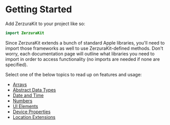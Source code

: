 #  Getting Started

Add ZerzuraKit to your project like so:

``` swift
import ZerzuraKit
```

Since ZerzuraKit extends a bunch of standard Apple libraries, you'll need to import those frameworks as well to use ZerzuraKit-defined methods. Don't worry, each documentation page will outline what libraries you need to import in order to access functionality (no imports are needed if none are specified).

Select one of the below topics to read up on features and usage:
- [Arrays](Arrays.md)
- [Abstract Data Types](ADTs.md)
- [Date and Time](DT.md)
- [Numbers](Nums.md)
- [UI Elements](UI.md)
- [Device Properties](Device.md)
- [Location Extensions](Location.md)
